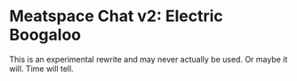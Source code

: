 # Meatspace Chat v2: Electric Boogaloo

This is an experimental rewrite and may never actually be used. Or maybe it will. Time will tell.
